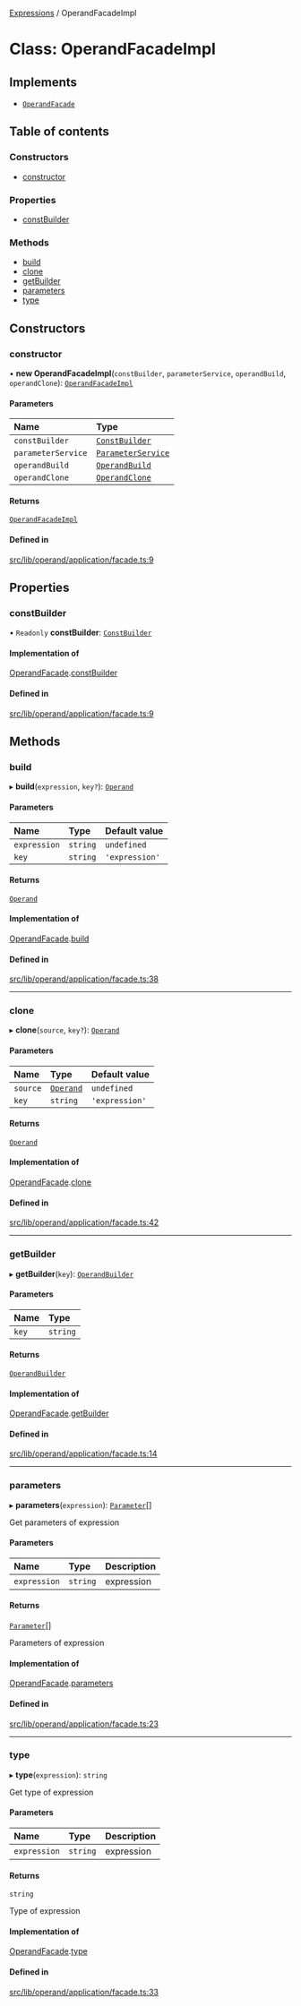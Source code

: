 [Expressions](../README.md) / OperandFacadeImpl

# Class: OperandFacadeImpl

## Implements

- [`OperandFacade`](../interfaces/OperandFacade.md)

## Table of contents

### Constructors

- [constructor](OperandFacadeImpl.md#constructor)

### Properties

- [constBuilder](OperandFacadeImpl.md#constbuilder)

### Methods

- [build](OperandFacadeImpl.md#build)
- [clone](OperandFacadeImpl.md#clone)
- [getBuilder](OperandFacadeImpl.md#getbuilder)
- [parameters](OperandFacadeImpl.md#parameters)
- [type](OperandFacadeImpl.md#type)

## Constructors

### constructor

• **new OperandFacadeImpl**(`constBuilder`, `parameterService`, `operandBuild`, `operandClone`): [`OperandFacadeImpl`](OperandFacadeImpl.md)

#### Parameters

| Name | Type |
| :------ | :------ |
| `constBuilder` | [`ConstBuilder`](../interfaces/ConstBuilder.md) |
| `parameterService` | [`ParameterService`](../interfaces/ParameterService.md) |
| `operandBuild` | [`OperandBuild`](OperandBuild.md) |
| `operandClone` | [`OperandClone`](OperandClone.md) |

#### Returns

[`OperandFacadeImpl`](OperandFacadeImpl.md)

#### Defined in

[src/lib/operand/application/facade.ts:9](https://github.com/FlavioLionelRita/3xpr/blob/7a34f03/src/lib/operand/application/facade.ts#L9)

## Properties

### constBuilder

• `Readonly` **constBuilder**: [`ConstBuilder`](../interfaces/ConstBuilder.md)

#### Implementation of

[OperandFacade](../interfaces/OperandFacade.md).[constBuilder](../interfaces/OperandFacade.md#constbuilder)

#### Defined in

[src/lib/operand/application/facade.ts:9](https://github.com/FlavioLionelRita/3xpr/blob/7a34f03/src/lib/operand/application/facade.ts#L9)

## Methods

### build

▸ **build**(`expression`, `key?`): [`Operand`](Operand.md)

#### Parameters

| Name | Type | Default value |
| :------ | :------ | :------ |
| `expression` | `string` | `undefined` |
| `key` | `string` | `'expression'` |

#### Returns

[`Operand`](Operand.md)

#### Implementation of

[OperandFacade](../interfaces/OperandFacade.md).[build](../interfaces/OperandFacade.md#build)

#### Defined in

[src/lib/operand/application/facade.ts:38](https://github.com/FlavioLionelRita/3xpr/blob/7a34f03/src/lib/operand/application/facade.ts#L38)

___

### clone

▸ **clone**(`source`, `key?`): [`Operand`](Operand.md)

#### Parameters

| Name | Type | Default value |
| :------ | :------ | :------ |
| `source` | [`Operand`](Operand.md) | `undefined` |
| `key` | `string` | `'expression'` |

#### Returns

[`Operand`](Operand.md)

#### Implementation of

[OperandFacade](../interfaces/OperandFacade.md).[clone](../interfaces/OperandFacade.md#clone)

#### Defined in

[src/lib/operand/application/facade.ts:42](https://github.com/FlavioLionelRita/3xpr/blob/7a34f03/src/lib/operand/application/facade.ts#L42)

___

### getBuilder

▸ **getBuilder**(`key`): [`OperandBuilder`](../interfaces/OperandBuilder.md)

#### Parameters

| Name | Type |
| :------ | :------ |
| `key` | `string` |

#### Returns

[`OperandBuilder`](../interfaces/OperandBuilder.md)

#### Implementation of

[OperandFacade](../interfaces/OperandFacade.md).[getBuilder](../interfaces/OperandFacade.md#getbuilder)

#### Defined in

[src/lib/operand/application/facade.ts:14](https://github.com/FlavioLionelRita/3xpr/blob/7a34f03/src/lib/operand/application/facade.ts#L14)

___

### parameters

▸ **parameters**(`expression`): [`Parameter`](../interfaces/Parameter.md)[]

Get parameters of expression

#### Parameters

| Name | Type | Description |
| :------ | :------ | :------ |
| `expression` | `string` | expression |

#### Returns

[`Parameter`](../interfaces/Parameter.md)[]

Parameters of expression

#### Implementation of

[OperandFacade](../interfaces/OperandFacade.md).[parameters](../interfaces/OperandFacade.md#parameters)

#### Defined in

[src/lib/operand/application/facade.ts:23](https://github.com/FlavioLionelRita/3xpr/blob/7a34f03/src/lib/operand/application/facade.ts#L23)

___

### type

▸ **type**(`expression`): `string`

Get type of expression

#### Parameters

| Name | Type | Description |
| :------ | :------ | :------ |
| `expression` | `string` | expression |

#### Returns

`string`

Type of expression

#### Implementation of

[OperandFacade](../interfaces/OperandFacade.md).[type](../interfaces/OperandFacade.md#type)

#### Defined in

[src/lib/operand/application/facade.ts:33](https://github.com/FlavioLionelRita/3xpr/blob/7a34f03/src/lib/operand/application/facade.ts#L33)

